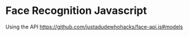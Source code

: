 # Face Recognition Javascript

Using the API https://github.com/justadudewhohacks/face-api.js#models
